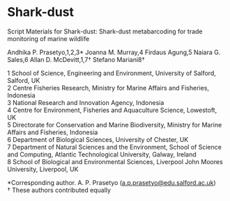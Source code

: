 # Shark-dust
Script Materials for
Shark-dust: Shark-dust metabarcoding for trade monitoring of marine wildlife

Andhika P. Prasetyo,1,2,3* Joanna M. Murray,4 Firdaus Agung,5 Naiara G. Sales,6 Allan D. McDevitt,1,7† Stefano Mariani8†


1 School of Science, Engineering and Environment, University of Salford, Salford, UK <br>
2 Centre Fisheries Research, Ministry for Marine Affairs and Fisheries, Indonesia <br>
3 National Research and Innovation Agency, Indonesia <br>
4 Centre for Environment, Fisheries and Aquaculture Science, Lowestoft, UK <br>
5 Directorate for Conservation and Marine Biodiversity, Ministry for Marine Affairs and Fisheries, Indonesia <br>
6 Department of Biological Sciences, University of Chester, UK <br>
7 Department of Natural Sciences and the Environment, School of Science and Computing, Atlantic Technological University, Galway, Ireland <br>
8 School of Biological and Environmental Sciences, Liverpool John Moores University, Liverpool, UK <br>

*Corresponding author. A. P. Prasetyo (a.p.prasetyo@edu.salford.ac.uk) <br>
† These authors contributed equally
